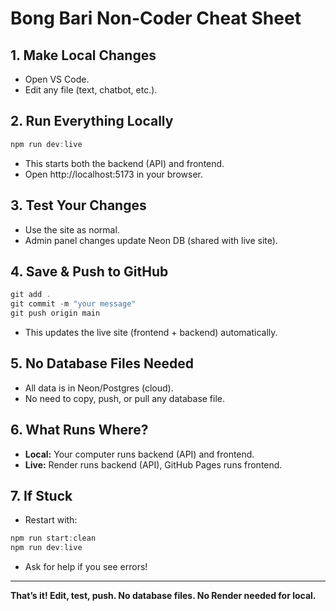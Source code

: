 # Bong Bari Non-Coder Cheat Sheet

## 1. Make Local Changes
- Open VS Code.
- Edit any file (text, chatbot, etc.).

## 2. Run Everything Locally
```powershell
npm run dev:live
```
- This starts both the backend (API) and frontend.
- Open http://localhost:5173 in your browser.

## 3. Test Your Changes
- Use the site as normal.
- Admin panel changes update Neon DB (shared with live site).

## 4. Save & Push to GitHub
```powershell
git add .
git commit -m "your message"
git push origin main
```
- This updates the live site (frontend + backend) automatically.

## 5. No Database Files Needed
- All data is in Neon/Postgres (cloud).
- No need to copy, push, or pull any database file.

## 6. What Runs Where?
- **Local:** Your computer runs backend (API) and frontend.
- **Live:** Render runs backend (API), GitHub Pages runs frontend.

## 7. If Stuck
- Restart with:
```powershell
npm run start:clean
npm run dev:live
```
- Ask for help if you see errors!

---
**That’s it! Edit, test, push. No database files. No Render needed for local.**
